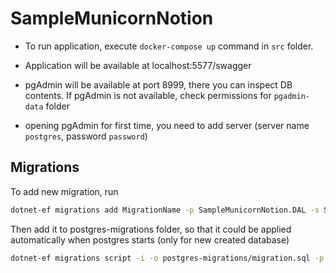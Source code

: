 # SampleMunicornNotion

- To run application, execute `docker-compose up` command in `src` folder.

- Application will be available at localhost:5577/swagger

- pgAdmin will be available at port 8999, there you can inspect DB contents. If pgAdmin is not available, check permissions for `pgadmin-data` folder

- opening pgAdmin for first time, you need to add server (server name `postgres`, password `password`)

## Migrations

To add new migration, run 

```bash
dotnet-ef migrations add MigrationName -p SampleMunicornNotion.DAL -s SampleMunicornNotion.WebApi
```

Then add it to postgres-migrations folder, so that it could be applied automatically when postgres starts (only for new created database)

```bash
dotnet-ef migrations script -i -o postgres-migrations/migration.sql -p SampleMunicornNotion.DAL -s SampleMunicornNotion.WebApi
```
